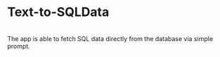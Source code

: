 # Text-to-SQLData
<br>
The app is able to fetch SQL data directly from the database via simple prompt.
<br>
